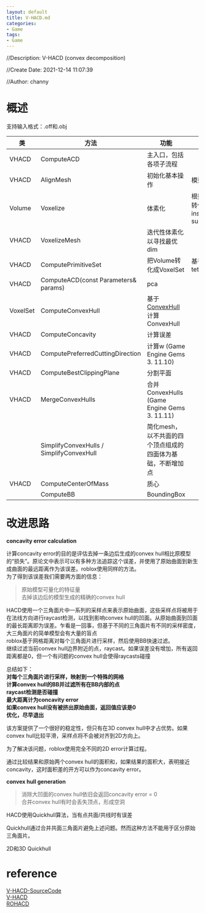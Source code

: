 ```yaml
---
layout: default
title: V-HACD.md
categories:
- Game
tags:
- Game
---
```

//Description: V-HACD (convex decomposition)

//Create Date: 2021-12-14 11:07:39

//Author: channy

# 概述 

支持输入格式：.off和.obj

| 类 | 方法 | 功能 | 步骤 |
|---|---|---|---|
| VHACD | ComputeACD | 主入口，包括各项子流程 |
| VHACD | AlignMesh | 初始化基本操作 | 模型对齐，体素化
| Volume | Voxelize | 体素化 | 根据比例把mesh转化为体素数据，inside/on/outside surface
| VHACD | VoxelizeMesh | 迭代性体素化以寻找最优dim | 
| VHACD | ComputePrimitiveSet | 把Volume转化成VoxelSet | 基于voxel或tetrahedron
| VHACD | ComputeACD(const Parameters& params) | pca
| VoxelSet | ComputeConvexHull | 基于[ConvexHull](http://code.google.com/p/bullet/issues/detail?id=275)计算ConvexHull | 
| VHACD | ComputeConcavity | 计算误差 |
| VHACD | ComputePreferredCuttingDirection | 计算w (Game Engine Gems 3. 11.10) |
| VHACD | ComputeBestClippingPlane | 分割平面 |  
| VHACD | MergeConvexHulls | 合并ConvexHulls (Game Engine Gems 3. 11.11) | 
| | SimplifyConvexHulls / SimplifyConvexHull | 简化mesh，以不共面的四个顶点组成的四面体为基础，不断增加点 |
|VHACD | ComputeCenterOfMass | 质心 |
| | ComputeBB | BoundingBox |

# 改进思路

**concavity error calculation**

计算concavity error的目的是评估去掉一条边后生成的convex hull相比原模型的“损失”。原论文中表示可以有多种方法追踪这个误差，并使用了原始曲面到新生成曲面的最远距离作为该误差。roblox使用同样的方法。  
为了得到该误差我们需要两方面的信息：
> 原始模型可量化的特征量  
> 去掉该边后的模型生成的精确的convex hull

HACD使用一个三角面片中一系列的采样点来表示原始曲面，这些采样点将被用于在法线方向进行raycast检测，以找到影响convex hull的凹面。从原始曲面到凹面的最长距离即为误差。乍看是一回事，但基于不同的三角面片有不同的采样密度，大三角面片的简单模型会有大量的盲点  
roblox基于网格距离对每个三角面片进行采样，然后使用BB快速过滤。  
继续过滤当前convex hull边界附近的点，raycast。如果误差没有增加，所有返回距离都是0，但一个有问题的convex hull会使得raycasts碰撞  

总结如下：  
**对每个三角面片进行采样，映射到一个特殊的网格**   
**计算convex hull的BB并过滤所有在BB内部的点**  
**raycast检测是否碰撞**  
**最大距离计为concavity error**  
**如果convex hull没有被挤出原始曲面，返回值应该是0**  
**优化，尽早退出**

该方案提供了一个很好的稳定性，但只有在3D convex hull中才占优势。如果convex hull比较平滑，采样点将不会被对齐到2D方向上。

为了解决该问题，roblox使用完全不同的2D error计算过程。

通过比较结果和原始两个convex hull的面积和，如果结果的面积大，表明接近concavity，这时面积差的开方可以作为concavity error。

**convex hull generation**

> 消除大凹面的convex hull依旧会返回concavity error = 0  
> 合并convex hull有时会丢失顶点，形成空洞

HACD使用Quickhull算法，当有点共面/共线时有误差

Quickhull通过合并共面三角面片避免上述问题。然而这种方法不能用于区分原始三角面片。

2D和3D Quickhull

# reference
[V-HACD-SourceCode](https://github.com/kmammou/v-hacd.git)  
[V-HACD](https://books.google.com/books?hl=zh-TW&lr=&id=vHSmCwAAQBAJ&oi=fnd&pg=PA141&ots=5XQPqhR95G&sig=ZSsug_XCP33187qNSREwwNPH7aI#v=onepage&q&f=false)  
[ROHACD](https://blog.roblox.com/2020/07/search-better-convex-decomposition/)